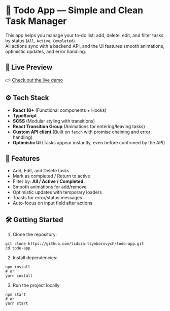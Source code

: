 # 📝 Todo App — Simple and Clean Task Manager

This app helps you manage your to-do list: add, delete, edit, and filter tasks by status (`All`, `Active`, `Completed`).  
All actions sync with a backend API, and the UI features smooth animations, optimistic updates, and error handling.

## 🔗 Live Preview

👉 [Check out the live demo](https://lidiia-tsymborovych.github.io/todo-app/)  

## ⚙️ Tech Stack

- **React 18+** (Functional components + Hooks)  
- **TypeScript**  
- **SCSS** (Modular styling with transitions)  
- **React Transition Group** (Animations for entering/leaving tasks)  
- **Custom API client** (Built on `fetch` with promise chaining and error handling)  
- **Optimistic UI** (Tasks appear instantly, even before confirmed by the API)

## 🚀 Features

- Add, Edit, and Delete tasks  
- Mark as completed / Return to active  
- Filter by: **All / Active / Completed**  
- Smooth animations for add/remove  
- Optimistic updates with temporary loaders  
- Toasts for error/status messages  
- Auto-focus on input field after actions  

## 🛠 Getting Started

1. Clone the repository:
```
git clone https://github.com/lidiia-tsymborovych/todo-app.git
cd todo-app
```
2. Install dependencies:
```
npm install
# or
yarn install
```
3. Run the project locally:
```
npm start
# or
yarn start
```

